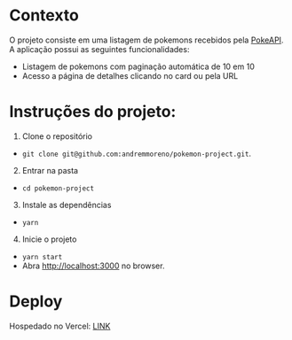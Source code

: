 # Contexto

O projeto consiste em uma listagem de pokemons recebidos pela [PokeAPI](https://pokeapi.co/). A aplicação possui as seguintes funcionalidades:
- Listagem de pokemons com paginação automática de 10 em 10
- Acesso a página de detalhes clicando no card ou pela URL

# Instruções do projeto:

1. Clone o repositório
- `git clone git@github.com:andremmoreno/pokemon-project.git`.

2. Entrar na pasta
- `cd pokemon-project`

3. Instale as dependências
- `yarn`

4. Inicie o projeto
- `yarn start` 
- Abra [http://localhost:3000](http://localhost:3000) no browser.

# Deploy 

Hospedado no Vercel: [LINK](https://pokemon-project-gxvya9exr-andremmoreno.vercel.app/)
